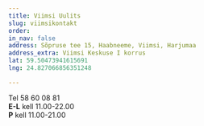 ```yaml
---
title: Viimsi Uulits
slug: viimsikontakt
order: 
in_nav: false
address: Sõpruse tee 15, Haabneeme, Viimsi, Harjumaa
address_extra: Viimsi Keskuse I korrus
lat: 59.50473941615691
lng: 24.827066856351248

---
```

Tel 58 60 08 81  
**E-L** kell 11.00-22.00  
**P** kell 11.00-21.00